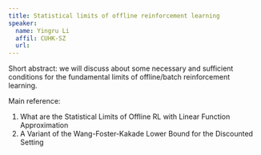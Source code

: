 ```yaml
---
title: Statistical limits of offline reinforcement learning
speaker:
  name: Yingru Li
  affil: CUHK-SZ
  url: 
---
```


Short abstract: we will discuss about some necessary and sufficient conditions for the fundamental limits of offline/batch reinforcement learning.

Main reference:
1) What are the Statistical Limits of Offline RL with Linear Function Approximation
2) A Variant of the Wang-Foster-Kakade Lower Bound for the Discounted Setting

